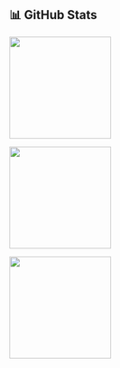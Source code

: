 ## 📊 GitHub Stats
  <!-- Main Stats -->
  <img 
    src="https://github-readme-stats.vercel.app/api?username=denzil-ppsc&theme=chartreuse-dark&show_icons=true&hide_border=false&count_private=true&show=reviews,discussions_started,discussions_answered,prs_merged,prs_merged_percentage" 
    height="180px"
  />
  
  <!-- Top Languages -->
  <img 
    src="https://github-readme-stats.vercel.app/api/top-langs/?username=denzil-ppsc&theme=chartreuse-dark&layout=compact&hide_border=false" 
    height="180px"
  />
</p>

<!-- Contribution Streak -->
  <img 
    src="https://github-readme-streak-stats.herokuapp.com/?user=denzil-ppsc&theme=chartreuse-dark&hide_border=false" 
    height="180px"
  />
</p>
